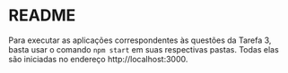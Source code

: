 # README
Para executar as aplicações correspondentes às questões da Tarefa 3, basta usar o comando ```npm start``` em suas respectivas pastas. Todas elas são iniciadas no endereço http://localhost:3000.
